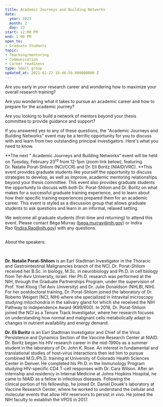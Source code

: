 ```yaml
---
title: Academic Journeys and Building Networks
date:
  year: 2021
  month: 2
  day: 23
start: 12:00 PM
end: 1:00 PM
open_to:
- Graduate Students
topic:
- Teaching/mentoring
- Communication
- Career readiness
type: Small group
updated_at: 2021-02-22 18:46:56.000000000 Z
---
```

Are you early in your research career and wondering how to maximize your
overall research training?

Are you wondering what it takes to pursue an academic career and how to
prepare for the academic journey? 

Are you looking to build a network of mentors beyond your thesis
committee to provide guidance and support? 

If you answered yes to any of these questions, the "Academic Journeys
and Building Networks" event may be a terrific opportunity for you to
discuss with and learn from two outstanding principal investigators.
Here's what you need to know. 

**The next " Academic Journeys and Building Networks" event will be held
on Tuesday, February 23<sup>rd</sup> from 12-1pm (zoom link
below), featuring Dr. Natalie Porat-Shliom (NCI/CCR) and Dr. Eli
Boritz (NIAID/VRC). **This event provides graduate students like
yourself the opportunity to discuss strategies to develop, as well as
improve, academic mentoring relationships beyond your thesis committee.
This event also provides graduate students the opportunity to discuss
with both Dr. Porat-Shliom and Dr. Boritz on what makes for a successful
graduate training experience, and to learn about how their specific
training experiences prepared them for an academic career. This event is
styled as a discussion group that allows graduate students to ask
questions and learn in an informal, relaxed setting.

We welcome all graduate students (first-time and returning) to attend
this event. Please contact Béga Murray
([bega.murray@nih.gov](mailto:bega.murray@nih.gov)) or Indira
Rao ([Indira.Rao@nih.gov](mailto:Indira.Rao@nih.gov)) with any
questions.

##   
 About the speakers:

 

**Dr. Natalie Porat-Shliom** is an Earl Stadtman Investigator in the
Thoracic and Gastrointestinal Malignancies branch of the NCI. Dr.
Porat-Shliom received her B.Sc. in biology, M.Sc. in neurobiology and
Ph.D. in cell biology from Tel-Aviv University, Israel. Her Ph.D.
research was performed at the NIH, through the Graduate Partnerships
Program, under the supervision of Prof. Yoel Kloog (Tel Aviv University)
and Dr. Julie Donaldson (NHLBI, NIH). For her postdoctoral training, Dr.
Porat-Shliom joined the laboratory of Dr. Roberto Weigert (NCI, NIH)
where she specialized in intravital microscopy studying mitochondria in
the salivary gland for which she received the NIH Pathway to
independence Award (K99/R00). In 2018, Dr. Porat-Shliom joined the NCI
as a Tenure Track Investigator, where her research focuses on
understanding how normal and malignant cells metabolically adapt to
changes in nutrient availability and energy demand.

**Dr. Eli Boritz** is an Earl Stadtman Investigator and Chief of the
Virus Persistence and Dynamics Section of the Vaccine Research Center at
NIAID. Dr. Boritz began his HIV research career in the mid-1990s as a
summer student in the laboratory of Dr. John K. Rose. An interest in
fundamental and translational studies of host-virus interactions then
led him to pursue combined M.D./Ph.D. training at University of Colorado
Health Sciences Center in Denver. He completed his Ph.D. in the
Immunology Program studying HIV-specific CD4 T-cell responses with Dr.
Cara Wilson. After an internship and residency in Internal Medicine at
Johns Hopkins Hospital, he came to NIAID as a fellow in infectious
diseases. Following the clinical portion of his fellowship, he joined
Dr. Daniel Douek\'s laboratory at Vaccine Research Center, where he
worked to understand the cellular and molecular events that allow HIV
reservoirs to persist *in vivo*. He joined the NIH faculty to establish
the VPDS in 2017. 

 
